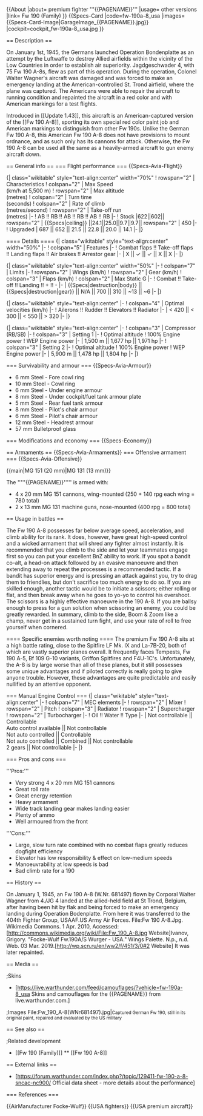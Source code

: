 {{About
|about= premium fighter '''{{PAGENAME}}'''
|usage= other versions
|link= Fw 190 (Family)
}}
{{Specs-Card
|code=fw-190a-8_usa
|images={{Specs-Card-Image|GarageImage_{{PAGENAME}}.jpg}}
|cockpit=cockpit_fw-190a-8_usa.jpg
}}

== Description ==
<!-- ''In the description, the first part should be about the history of and the creation and combat usage of the aircraft, as well as its key features. In the second part, tell the reader about the aircraft in the game. Insert a screenshot of the vehicle, so that if the novice player does not remember the vehicle by name, he will immediately understand what kind of vehicle the article is talking about.'' -->
On January 1st, 1945, the Germans launched Operation Bondenplatte as an attempt by the Luftwaffe to destroy Allied airfields within the vicinity of the Low Countries in order to establish air superiority. Jagdgeschwader 4, with 75 Fw 190 A-8s, flew as part of this operation. During the operation, Colonel Walter Wagner's aircraft was damaged and was forced to make an emergency landing at the American-controlled St. Trond airfield, where the plane was captured. The Americans were able to repair the aircraft to running condition and repainted  the aircraft in a red color and with American markings for a test flights. 

Introduced in [[Update 1.43]], this aircraft is an American-captured version of the [[Fw 190 A-8]], sporting its own special red color paint job and American markings to distinguish from other Fw 190s. Unlike the German Fw 190 A-8, this American Fw 190 A-8 does not have provisions to mount ordnance, and as such only has its cannons for attack. Otherwise, the Fw 190 A-8 can be used all the same as a heavily-armed aircraft to gun enemy aircraft down.

== General info ==
=== Flight performance ===
{{Specs-Avia-Flight}}
<!-- ''Describe how the aircraft behaves in the air. Speed, manoeuvrability, acceleration and allowable loads - these are the most important characteristics of the vehicle.'' -->

{| class="wikitable" style="text-align:center" width="70%"
! rowspan="2" | Characteristics
! colspan="2" | Max Speed<br>(km/h at 5,500 m)
! rowspan="2" | Max altitude<br>(metres)
! colspan="2" | Turn time<br>(seconds)
! colspan="2" | Rate of climb<br>(metres/second)
! rowspan="2" | Take-off run<br>(metres)
|-
! AB !! RB !! AB !! RB !! AB !! RB
|-
! Stock
|622||602|| rowspan="2" | {{Specs|ceiling}} ||24.1||25.0||9.7||9.7|| rowspan="2" | 450
|-
! Upgraded
| 687 || 652 || 21.5 || 22.8 || 20.0 || 14.1
|-
|}

==== Details ====
{| class="wikitable" style="text-align:center" width="50%"
|-
! colspan="5" | Features
|-
! Combat flaps !! Take-off flaps !! Landing flaps !! Air brakes !! Arrestor gear
|-
| X || ✓ || ✓ || X || X     <!-- ✓ -->
|-
|}

{| class="wikitable" style="text-align:center" width="50%"
|-
! colspan="7" | Limits
|-
! rowspan="2" | Wings (km/h)
! rowspan="2" | Gear (km/h)
! colspan="3" | Flaps (km/h)
! colspan="2" | Max Static G
|-
! Combat !! Take-off !! Landing !! + !! -
|-
| {{Specs|destruction|body}} || {{Specs|destruction|gear}} || N/A || 700 || 310 || ~13 || ~6
|-
|}

{| class="wikitable" style="text-align:center"
|-
! colspan="4" | Optimal velocities (km/h)
|-
! Ailerons !! Rudder !! Elevators !! Radiator
|-
| < 420 || < 300 || < 550 || > 320
|-
|}

{| class="wikitable" style="text-align:center"
|-
! colspan="3" | Compressor (RB/SB)
|-
! colspan="3" | Setting 1
|-
! Optimal altitude
! 100% Engine power
! WEP Engine power
|-
| 1,500 m || 1,677 hp || 1,971 hp
|-
! colspan="3" | Setting 2
|-
! Optimal altitude
! 100% Engine power
! WEP Engine power
|-
| 5,900 m || 1,478 hp || 1,804 hp
|-
|}

=== Survivability and armour ===
{{Specs-Avia-Armour}}
<!-- ''Examine the survivability of the aircraft. Note how vulnerable the structure is and how secure the pilot is, whether the fuel tanks are armoured, etc. Describe the armour, if there is any, and also mention the vulnerability of other critical aircraft systems.'' -->

* 6 mm Steel - Fore cowl ring
* 10 mm Steel - Cowl ring
* 6 mm Steel - Under engine armour
* 8 mm Steel - Under cockpit/fuel tank armour plate
* 5 mm Steel - Rear fuel tank armour
* 8 mm Steel - Pilot's chair armour
* 6 mm Steel - Pilot's chair armour
* 12 mm Steel - Headrest armour
* 57 mm Bulletproof glass

=== Modifications and economy ===
{{Specs-Economy}}

== Armaments ==
{{Specs-Avia-Armaments}}
=== Offensive armament ===
{{Specs-Avia-Offensive}}
<!-- ''Describe the offensive armament of the aircraft, if any. Describe how effective the cannons and machine guns are in a battle, and also what belts or drums are better to use. If there is no offensive weaponry, delete this subsection.'' -->
{{main|MG 151 (20 mm)|MG 131 (13 mm)}}

The '''''{{PAGENAME}}''''' is armed with:

* 4 x 20 mm MG 151 cannons, wing-mounted (250 + 140 rpg each wing = 780 total)
* 2 x 13 mm MG 131 machine guns, nose-mounted (400 rpg = 800 total)

== Usage in battles ==
<!-- ''Describe the tactics of playing in the aircraft, the features of using aircraft in a team and advice on tactics. Refrain from creating a "guide" - do not impose a single point of view, but instead, give the reader food for thought. Examine the most dangerous enemies and give recommendations on fighting them. If necessary, note the specifics of the game in different modes (AB, RB, SB).'' -->
The Fw 190 A-8 possesses far below average speed, acceleration, and climb ability for its rank. It does, however, have great high-speed control and a wicked armament that will shred any fighter almost instantly. It is recommended that you climb to the side and let your teammates engage first so you can put your excellent BnZ ability to work. If you spot a bandit co-alt, a head-on attack followed by an evasive manoeuvre and then extending away to repeat the processes is a recommended tactic. If a bandit has superior energy and is pressing an attack against you, try to drag them to friendlies, but don't sacrifice too much energy to do so. If you are skilled enough, another tactic would be to initiate a scissors; either rolling or flat, and then break away when he goes to yo-yo to control his overshoot. The scissors is a highly effective manoeuvre in the 190 A-8. If you are ballsy enough to press for a gun solution when scissoring an enemy, you could be greatly rewarded. In summary, climb to the side, Boom & Zoom like a champ, never get in a sustained turn fight, and use your rate of roll to free yourself when cornered.

==== Specific enemies worth noting ====
The premium Fw 190 A-8 sits at a high battle rating, close to the Spitfire LF Mk. IX and La-7B-20, both of which are vastly superior planes overall. It frequently faces Tempests, Fw 190 A-5, Bf 109 G-10 variants, Griffon Spitfires and F4U-1C's. Unfortunately, the A-8 is by large worse than all of these planes, but it still possesses some unique advantages and if piloted correctly is really going to give anyone trouble. However, these advantages are quite predictable and easily nullified by an attentive opponent.

=== Manual Engine Control ===
{| class="wikitable" style="text-align:center"
|-
! colspan="7" | MEC elements
|-
! rowspan="2" | Mixer
! rowspan="2" | Pitch
! colspan="3" | Radiator
! rowspan="2" | Supercharger
! rowspan="2" | Turbocharger
|-
! Oil !! Water !! Type
|-
| Not controllable || Controllable<br>Auto control available || Not controllable<br>Not auto controlled || Controllable<br>Not auto controlled || Combined || Not controllable<br>2 gears || Not controllable
|-
|}

=== Pros and cons ===
<!-- ''Summarise and briefly evaluate the vehicle in terms of its characteristics and combat effectiveness. Mark its pros and cons in the bulleted list. Try not to use more than 6 points for each of the characteristics. Avoid using categorical definitions such as "bad", "good" and the like - use substitutions with softer forms such as "inadequate" and "effective".'' -->

'''Pros:'''

* Very strong 4 x 20 mm MG 151 cannons
* Great roll rate
* Great energy retention
* Heavy armament
* Wide track landing gear makes landing easier 
* Plenty of ammo
* Well armoured from the front

'''Cons:'''

* Large, slow turn rate combined with no combat flaps greatly reduces dogfight efficiency
* Elevator has low responsibility & effect on low-medium speeds
* Manoeuvrability at low speeds is bad
* Bad climb rate for a 190

== History ==
<!-- ''Describe the history of the creation and combat usage of the aircraft in more detail than in the introduction. If the historical reference turns out to be too long, take it to a separate article, taking a link to the article about the vehicle and adding a block "/History" (example: <nowiki>https://wiki.warthunder.com/(Vehicle-name)/History</nowiki>) and add a link to it here using the <code>main</code> template. Be sure to reference text and sources by using <code><nowiki><ref></ref></nowiki></code>, as well as adding them at the end of the article with <code><nowiki><references /></nowiki></code>. This section may also include the vehicle's dev blog entry (if applicable) and the in-game encyclopedia description (under <code><nowiki>=== In-game description ===</nowiki></code>, also if applicable).'' -->
On January 1, 1945, an Fw 190 A-8 (W.Nr. 681497) flown by Corporal Walter Wagner from 4./JG 4 landed at the allied-held field at St Trond, Belgium, after having been hit by flak and being forced to make an emergency landing during Operation Bodenplatte. From here it was transferred to the 404th Fighter Group, USAAF.<ref name="Wikimedia description">US Army Air Forces. File:Fw 190 A-8.Jpg. Wikimedia Commons. 1 Apr. 2010, Accessed: [http://commons.wikimedia.org/wiki/File:Fw_190_A-8.jpg Website]</ref><ref name="WingsPalette">Ivanov, Grigory. "Focke-Wulf Fw.190A/S Wurger - USA." Wings Palette. N.p., n.d. Web. 03 Mar. 2019.[http://wp.scn.ru/en/ww2/f/451/3/0#2 Website]</ref> It was later repainted.

== Media ==
<!-- ''Excellent additions to the article would be video guides, screenshots from the game, and photos.'' -->

;Skins
* [https://live.warthunder.com/feed/camouflages/?vehicle=fw-190a-8_usa Skins and camouflages for the {{PAGENAME}} from live.warthunder.com.]

;Images
<gallery mode="packed-hover" heights="200">
File:Fw_190_A-8(WNr681497).jpg|<small>Captured German Fw 190, still in its original paint, repaired and evaluated by the US military</small>
</gallery>

== See also ==
<!-- ''Links to the articles on the War Thunder Wiki that you think will be useful for the reader, for example:''
* ''reference to the series of the aircraft;''
* ''links to approximate analogues of other nations and research trees.'' -->

;Related development
* [[Fw 190 (Family)]]
** [[Fw 190 A-8]]

== External links ==
<!-- ''Paste links to sources and external resources, such as:''
* ''topic on the official game forum;''
* ''other literature.'' -->

* [https://forum.warthunder.com/index.php?/topic/129411-fw-190-a-8-sncac-nc900/ Official data sheet - more details about the performance]

=== References ===
<references />

{{AirManufacturer Focke-Wulf}}
{{USA fighters}}
{{USA premium aircraft}}